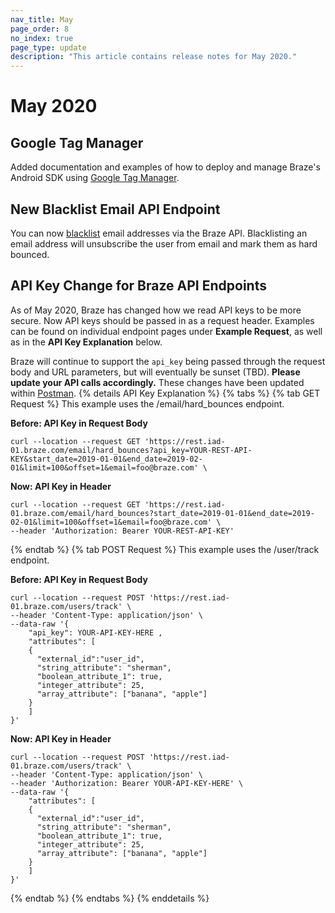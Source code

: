 ```yaml
---
nav_title: May
page_order: 8
no_index: true
page_type: update
description: "This article contains release notes for May 2020."
---
```

# May 2020

## Google Tag Manager

Added documentation and examples of how to deploy and manage Braze's Android SDK using [Google Tag Manager]({{site.baseurl}}/developer_guide/platform_integration_guides/android/advanced_use_cases/android_google_tag_manager/).

## New Blacklist Email API Endpoint
You can now [blacklist]({{site.baseurl}}/api/endpoints/email/post_blacklist/) email addresses via the Braze API. Blacklisting an email address will unsubscribe the user from email and mark them as hard bounced.

## API Key Change for Braze API Endpoints

As of May 2020, Braze has changed how we read API keys to be more secure. Now API keys should be passed in as a request header. Examples can be found on individual endpoint pages under __Example Request__, as well as in the __API Key Explanation__ below.

Braze will continue to support the `api_key` being passed through the request body and URL parameters, but will eventually be sunset (TBD). __Please update your API calls accordingly.__ These changes have been updated within [Postman](https://documenter.getpostman.com/view/4689407/SVYrsdsG?version=latest#intro).
{% details API Key Explanation %}
{% tabs %}
{% tab GET Request %}
This example uses the /email/hard_bounces endpoint.

__Before: API Key in Request Body__
```
curl --location --request GET 'https://rest.iad-01.braze.com/email/hard_bounces?api_key=YOUR-REST-API-KEY&start_date=2019-01-01&end_date=2019-02-01&limit=100&offset=1&email=foo@braze.com' \
```
__Now: API Key in Header__
```
curl --location --request GET 'https://rest.iad-01.braze.com/email/hard_bounces?start_date=2019-01-01&end_date=2019-02-01&limit=100&offset=1&email=foo@braze.com' \
--header 'Authorization: Bearer YOUR-REST-API-KEY'
```
{% endtab %}
{% tab POST Request %}
This example uses the /user/track endpoint.

__Before: API Key in Request Body__
```
curl --location --request POST 'https://rest.iad-01.braze.com/users/track' \
--header 'Content-Type: application/json' \
--data-raw '{
	"api_key": YOUR-API-KEY-HERE ,
	"attributes": [ 
 	{
 	  "external_id":"user_id",
      "string_attribute": "sherman",
      "boolean_attribute_1": true,
      "integer_attribute": 25,
      "array_attribute": ["banana", "apple"]
    }
    ]
}'
```
__Now: API Key in Header__
```
curl --location --request POST 'https://rest.iad-01.braze.com/users/track' \
--header 'Content-Type: application/json' \
--header 'Authorization: Bearer YOUR-API-KEY-HERE' \
--data-raw '{
	"attributes": [ 
 	{
	  "external_id":"user_id",
      "string_attribute": "sherman",
      "boolean_attribute_1": true,
      "integer_attribute": 25,
      "array_attribute": ["banana", "apple"]
    }
    ]
}'
```
{% endtab %}
{% endtabs %}
{% enddetails %}



